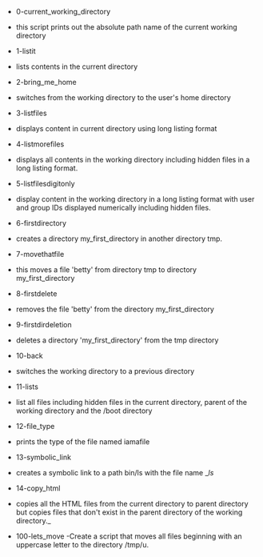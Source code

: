 * 0-current_working_directory
- this script prints out the absolute path name of the current working directory

* 1-listit 
- lists contents in the current directory

* 2-bring_me_home
- switches from the working directory to the user's home directory

* 3-listfiles
- displays content in current directory using long listing format

* 4-listmorefiles
- displays all contents in the working directory including hidden files in a long listing format.

* 5-listfilesdigitonly
- display content in the working directory in a long listing format with user and group IDs displayed numerically including hidden files.

* 6-firstdirectory
- creates a directory my_first_directory in another directory tmp.

* 7-movethatfile
- this moves a file 'betty' from directory tmp to directory my_first_directory

* 8-firstdelete
- removes the file 'betty' from the directory my_first_directory

* 9-firstdirdeletion
- deletes a directory 'my_first_directory' from the tmp directory

* 10-back
- switches the working directory to a previous directory

* 11-lists
- list all files including hidden files in the current directory, parent of the working directory and the /boot directory

* 12-file_type
- prints the type of the file named iamafile

* 13-symbolic_link
- creates a symbolic link to a path bin/ls with the file name __ls_

* 14-copy_html
- copies all the HTML files from the current directory to parent directory but copies files that don't exist in the parent directory of the working directory._

* 100-lets_move
-Create a script that moves all files beginning with an uppercase letter to the directory /tmp/u.
